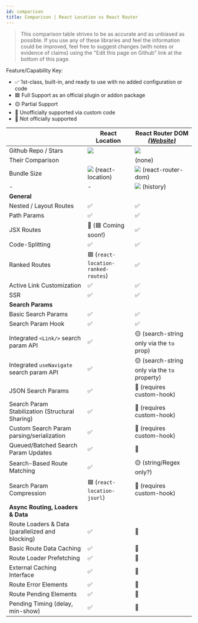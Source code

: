 ```yaml
---
id: comparison
title: Comparison | React Location vs React Router
---
```


> This comparison table strives to be as accurate and as unbiased as possible. If you use any of these libraries and feel the information could be improved, feel free to suggest changes (with notes or evidence of claims) using the "Edit this page on Github" link at the bottom of this page.

Feature/Capability Key:

- ✅ 1st-class, built-in, and ready to use with no added configuration or code
- 🟦 Full Support as an official plugin or addon package
- 🟡 Partial Support
- 🔶 Unofficially supported via custom code
- 🛑 Not officially supported

|                                                  | React Location                                                | React Router DOM [_(Website)_][react-router]                |
| ------------------------------------------------ | ------------------------------------------------------------- | ----------------------------------------------------------- |
| Github Repo / Stars                              | [![][stars-react-location]][gh-react-location]                | [![][stars-react-router]][gh-react-router]                  |
| Their Comparison                                 |                                                               | (none)                                                      |
| Bundle Size                                      | [![][bp-react-location]][bpl-react-location] (react-location) | [![][bp-react-router]][bpl-react-router] (react-router-dom) |
| -                                                | -                                                             | [![][bp-history]][bpl-history] (history)                    |
| **General**                                      |                                                               |                                                             |
| Nested / Layout Routes                           | ✅                                                            | ✅                                                          |
| Path Params                                      | ✅                                                            | ✅                                                          |
| JSX Routes                                       | 🛑 (🟦 Coming soon!)                                          | ✅                                                          |
| Code-Splitting                                   | ✅                                                            | ✅                                                          |
| Ranked Routes                                    | 🟦 (`react-location-ranked-routes`)                           | ✅                                                          |
| Active Link Customization                        | ✅                                                            | ✅                                                          |
| SSR                                              | ✅                                                            | ✅                                                          |
| **Search Params**                                |                                                               |                                                             |
| Basic Search Params                              | ✅                                                            | ✅                                                          |
| Search Param Hook                                | ✅                                                            | ✅                                                          |
| Integrated `<Link/>` search param API            | ✅                                                            | 🟡 (search-string only via the `to` prop)                   |
| Integrated `useNavigate` search param API        | ✅                                                            | 🟡 (search-string only via the `to` property)               |
| JSON Search Params                               | ✅                                                            | 🔶 (requires custom-hook)                                   |
| Search Param Stabilization (Structural Sharing)  | ✅                                                            | 🔶 (requires custom-hook)                                   |
| Custom Search Param parsing/serialization        | ✅                                                            | 🔶 (requires custom-hook)                                   |
| Queued/Batched Search Param Updates              | ✅                                                            | 🛑                                                          |
| Search-Based Route Matching                      | ✅                                                            | 🟡 (string/Regex only?)                                     |
| Search Param Compression                         | 🟦 (`react-location-jsurl`)                                   | 🔶 (requires custom-hook)                                   |
| **Async Routing, Loaders & Data**                |                                                               |                                                             |
| Route Loaders & Data (parallelized and blocking) | ✅                                                            | 🛑                                                          |
| Basic Route Data Caching                         | ✅                                                            | 🛑                                                          |
| Route Loader Prefetching                         | ✅                                                            | 🛑                                                          |
| External Caching Interface                       | ✅                                                            | 🛑                                                          |
| Route Error Elements                             | ✅                                                            | 🛑                                                          |
| Route Pending Elements                           | ✅                                                            | 🛑                                                          |
| Pending Timing (delay, min-show)                 | ✅                                                            | 🛑                                                          |

<!-- ### Notes

> **<sup>1</sup> stuff** -->

<!-- -->

[bp-react-location]: https://badgen.net/bundlephobia/minzip/react-location@next?label=💾
[bpl-react-location]: https://bundlephobia.com/result?p=react-location
[gh-react-location]: https://github.com/tannerlinsley/react-location
[stars-react-location]: https://img.shields.io/github/stars/tannerlinsley/react-location?label=%F0%9F%8C%9F

<!-- -->

[react-router]: https://github.com/remix-run/react-router
[bp-react-router]: https://badgen.net/bundlephobia/minzip/react-router-dom?label=💾
[bp-history]: https://badgen.net/bundlephobia/minzip/history?label=💾
[gh-react-router]: https://github.com/remix-run/react-router
[stars-react-router]: https://img.shields.io/github/stars/remix-run/react-router?label=%F0%9F%8C%9F
[bpl-react-router]: https://bundlephobia.com/result?p=react-router-dom
[bpl-history]: https://bundlephobia.com/result?p=history

<!-- -->
